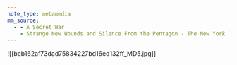 ```yaml
---
note_type: metamedia
mm_source:
  - - A Secret War
    - Strange New Wounds and Silence From the Pentagon - The New York Times.md
---
```


![[bcb162af73dad75834227bd16ed132ff_MD5.jpg]]


